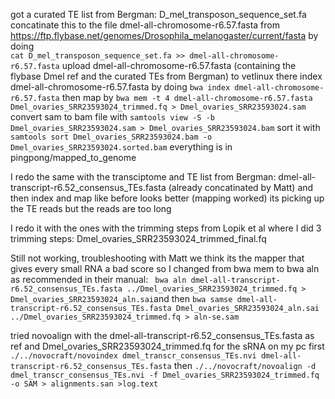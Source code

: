 got a curated TE list from Bergman: D_mel_transposon_sequence_set.fa
concatinate this to the file dmel-all-chromosome-r6.57.fasta from https://ftp.flybase.net/genomes/Drosophila_melanogaster/current/fasta by doing  
```cat D_mel_transposon_sequence_set.fa >> dmel-all-chromosome-r6.57.fasta```
upload dmel-all-chromosome-r6.57.fasta (containing the flybase Dmel ref and the curated TEs from Bergman) to vetlinux
there index dmel-all-chromosome-r6.57.fasta by doing ```bwa index dmel-all-chromosome-r6.57.fasta```
then map by ```bwa mem -t 4 dmel-all-chromosome-r6.57.fasta Dmel_ovaries_SRR23593024_trimmed.fq > Dmel_ovaries_SRR23593024.sam```
convert sam to bam file with
```samtools view -S -b Dmel_ovaries_SRR23593024.sam > Dmel_ovaries_SRR23593024.bam```
sort it with
```samtools sort Dmel_ovaries_SRR23593024.bam -o Dmel_ovaries_SRR23593024.sorted.bam```
everything is in pingpong/mapped_to_genome

I redo the same with the transciptome and TE list from Bergman: dmel-all-transcript-r6.52_consensus_TEs.fasta (already concatinated by Matt)
and then index and map like before
looks better (mapping worked) its picking up the TE reads but the reads are too long

I redo it with the ones with the trimming steps from Lopik et al where I did 3 trimming steps: Dmel_ovaries_SRR23593024_trimmed_final.fq

Still not working, troubleshooting with Matt we think its the mapper that gives every small RNA a bad score so I changed from bwa mem to bwa aln as recommended in their manual:
``` bwa aln dmel-all-transcript-r6.52_consensus_TEs.fasta ../Dmel_ovaries_SRR23593024_trimmed.fq > Dmel_ovaries_SRR23593024_aln.sai```and then
```bwa samse dmel-all-transcript-r6.52_consensus_TEs.fasta Dmel_ovaries_SRR23593024_aln.sai ../Dmel_ovaries_SRR23593024_trimmed.fq > aln-se.sam```

tried novoalign with the dmel-all-transcript-r6.52_consensus_TEs.fasta as ref and Dmel_ovaries_SRR23593024_trimmed.fq for the sRNA on my pc
first ```./../novocraft/novoindex dmel_transcr_consensus_TEs.nvi dmel-all-transcript-r6.52_consensus_TEs.fasta```
then ```./../novocraft/novoalign -d dmel_transcr_consensus_TEs.nvi -f Dmel_ovaries_SRR23593024_trimmed.fq -o SAM > alignments.san >log.text```
